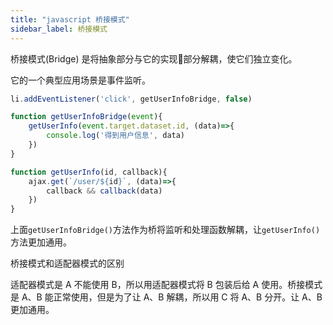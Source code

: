 ```yaml
---
title: "javascript 桥接模式"
sidebar_label: 桥接模式
---
```



桥接模式(Bridge) 是将抽象部分与它的实现部分解耦，使它们独立变化。

它的一个典型应用场景是事件监听。

```javascript
li.addEventListener('click', getUserInfoBridge, false)

function getUserInfoBridge(event){
    getUserInfo(event.target.dataset.id, (data)=>{
        console.log('得到用户信息', data)
    })
}

function getUserInfo(id, callback){
    ajax.get(`/user/${id}`, (data)=>{
        callback && callback(data)
    })
}
```

上面`getUserInfoBridge()`方法作为桥将监听和处理函数解耦，让`getUserInfo()`方法更加通用。

桥接模式和适配器模式的区别

适配器模式是 A 不能使用 B，所以用适配器模式将 B 包装后给 A 使用。桥接模式是 A、B 能正常使用，但是为了让 A、B 解耦，所以用 C 将 A、B 分开。让 A、B 更加通用。
